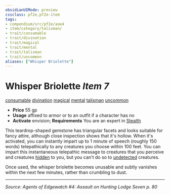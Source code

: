 ```yaml
---
obsidianUIMode: preview
cssclass: pf2e,pf2e-item
tags:
- compendium/src/pf2e/aoe4
- item/category/talisman/
- trait/consumable
- trait/divination
- trait/magical
- trait/mental
- trait/talisman
- trait/uncommon
aliases: ["Whisper Briolette"]
---
```

# Whisper Briolette *Item 7*  
[consumable](consumable.md "Consumable Item Trait")  [divination](divination.md "Divination School Trait")  [magical](magical.md "Magical Item Trait")  [mental](mental.md "Mental Effect Trait")  [talisman](talisman.md "Talisman Item Trait")  [uncommon](uncommon.md "Uncommon Rarity Trait")  

- **Price** 55 gp
- **Usage** affixed to armor or to an outfit if a character has no
- **Activate** envision; **Requirements** You are an expert in [Stealth](skills.md#Stealth)

This teardrop-shaped gemstone has triangular facets and looks suitable for fancy attire, although close inspection shows that it's hollow. When it's activated, you can instantly impart up to 1 minute of speech (roughly 150 words) telepathically to any creatures you choose within 100 feet. You can impart this instantaneous telepathic message to creatures that you perceive and creatures [hidden](conditions.md#Hidden) to you, but you can't do so to [undetected](conditions.md#Undetected) creatures.

Once used, the whisper briolette becomes unusable and subtly vanishes within the next few minutes, rather than crumbling to dust.


---
*Source: Agents of Edgewatch #4: Assault on Hunting Lodge Seven p. 80*